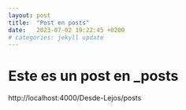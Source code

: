 ```yaml
---
layout: post
title:  "Post en posts"
date:   2023-07-02 19:22:45 +0200
# categories: jekyll update
---
```


# Este es un post en _posts

http://localhost:4000/Desde-Lejos/posts
